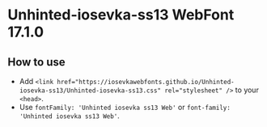 # Unhinted-iosevka-ss13 WebFont 17.1.0

## How to use

- Add `<link href="https://iosevkawebfonts.github.io/Unhinted-iosevka-ss13/Unhinted-iosevka-ss13.css" rel="stylesheet" />` to your `<head>`.
- Use `fontFamily: 'Unhinted iosevka ss13 Web'` or `font-family: 'Unhinted iosevka ss13 Web'`.
